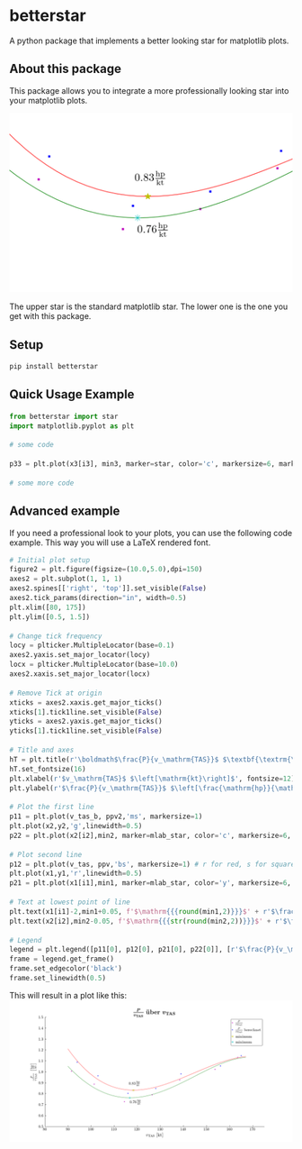 # betterstar

A python package that implements a better looking star for matplotlib plots.

## About this package

This package allows you to integrate a more professionally looking star into your matplotlib plots.

![Picture showing the difference between the standard star and the star that this package includes.](resources/example2.png "Example of difference")

The upper star is the standard matplotlib star. The lower one is the one you get with this package.

## Setup

```bash
pip install betterstar
```


## Quick Usage Example

```python
from betterstar import star
import matplotlib.pyplot as plt

# some code

p33 = plt.plot(x3[i3], min3, marker=star, color='c', markersize=6, markeredgewidth=0.35)

# some more code
```

## Advanced example

If you need a professional look to your plots, you can use the following code example. This way you will use a LaTeX rendered font.

```python
# Initial plot setup
figure2 = plt.figure(figsize=(10.0,5.0),dpi=150)
axes2 = plt.subplot(1, 1, 1)
axes2.spines[['right', 'top']].set_visible(False)
axes2.tick_params(direction="in", width=0.5)
plt.xlim([80, 175])
plt.ylim([0.5, 1.5])

# Change tick frequency
locy = plticker.MultipleLocator(base=0.1)
axes2.yaxis.set_major_locator(locy)
locx = plticker.MultipleLocator(base=10.0)
axes2.xaxis.set_major_locator(locx)

# Remove Tick at origin
xticks = axes2.xaxis.get_major_ticks()
xticks[1].tick1line.set_visible(False)
yticks = axes2.yaxis.get_major_ticks()
yticks[1].tick1line.set_visible(False)

# Title and axes
hT = plt.title(r'\boldmath$\frac{P}{v_\mathrm{TAS}}$ $\textbf{\textrm{\"{u}ber}}$ $v_\mathrm{TAS}$') # Title
hT.set_fontsize(16)
plt.xlabel(r'$v_\mathrm{TAS}$ $\left[\mathrm{kt}\right]$', fontsize=12) # x-axis label
plt.ylabel(r'$\frac{P}{v_\mathrm{TAS}}$ $\left[\frac{\mathrm{hp}}{\mathrm{kt}}\right]$', fontsize=12) # y-axis label

# Plot the first line
p11 = plt.plot(v_tas_b, ppv2,'ms', markersize=1)
plt.plot(x2,y2,'g',linewidth=0.5)
p22 = plt.plot(x2[i2],min2, marker=mlab_star, color='c', markersize=6, markeredgewidth=0.35)

# Plot second line
p12 = plt.plot(v_tas, ppv,'bs', markersize=1) # r for red, s for square
plt.plot(x1,y1,'r',linewidth=0.5)
p21 = plt.plot(x1[i1],min1, marker=mlab_star, color='y', markersize=6, markeredgewidth=0.35)

# Text at lowest point of line
plt.text(x1[i1]-2,min1+0.05, f'$\mathrm{{{round(min1,2)}}}$' + r'$\frac{\mathrm{hp}}{\mathrm{kt}}$')
plt.text(x2[i2],min2-0.05, f'$\mathrm{{{str(round(min2,2))}}}$' + r'$\frac{\mathrm{hp}}{\mathrm{kt}}$')

# Legend
legend = plt.legend([p11[0], p12[0], p21[0], p22[0]], [r'$\frac{P}{v_\mathrm{TAS}}$', r'$\frac{P}{v_\mathrm{TAS}}$ \textrm{berechnet}', r'\textrm{minimum}', r'\textrm{minimum}'], loc='upper right', handlelength=0)
frame = legend.get_frame()
frame.set_edgecolor('black')
frame.set_linewidth(0.5)

```

This will result in a plot like this:
![Plot with the new star](resources/example.png "Example")
